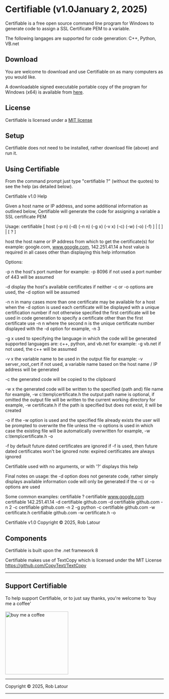 # Certifiable (v1.0January 2, 2025)

Certifiable is a free open source command line program for Windows to generate code to assign a SSL Certificate PEM to a variable.

The following langages are supported for code generation: C++, Python, VB.net

## Download 

You are welcome to download and use Certifiable on as many computers as you would like.

A downloadable signed executable portable copy of the program for Windows (x64) is available from [here](https://github.com/roblatour/setvol/releases/download/v1..0.0/certifiable.exe).

## License
Certifiable is licensed under a [MIT license](https://github.com/roblatour/certifiable/blob/main/LICENSE)

## Setup

Certifiable does not need to be installed, rather download file (above) and run it.

## Using Certifiable

From the command prompt just type "certifiable ?" (without the quotes) to see the help (as detailed below).

Certifiable v1.0 Help

Given a host name or IP address, and some additional information as outlined below,
Certifiable will generate the code for assigning a variable a SSL certificate PEM

Usage:
certifiable [ host (-p n) (-d) (-n n) (-g x) (-v x) (-c) (-w) (-o) (-f) ] | [ ] | [ ? ]

host   the host name or IP address from which to get the certificate(s)
       for example: google.com, www.google.com, 142.251.41.14
       a host value is required in all cases other than displaying this help information

Options:

 -p n  the host's port number
       for example: -p 8096
       if not used a port number of 443 will be assumed

 -d    display the host's available certificates
       if neither -c or -o options are used, the -d option will be assumed

 -n n  in many cases more than one certificate may be available for a host
       when the -d option is used each certificate will be displayed with a unique certification number
       if not otherwise specified the first certificate will be used in code generation
       to specify a certificate other than the first certificate
       use -n n where the second n is the unique certificate number displayed with the -d option
       for example, -n 3

 -g x  used to specifying the language in which the code will be generated
       supported languages are: c++, python, and vb.net
       for example: -g vb.net
       if not used, the c++ will be assumed

 -v x  the variable name to be used in the output file
       for example: -v server_root_cert
       if not used, a variable name based on the host name / IP address will be generated

 -c    the generated code will be copied to the clipboard

 -w x  the generated code will be written to the specified (path and) file name
       for example, -w c:\temp\certificate.h
       the output path name is optional, if omitted the output file will be written to the current working directory
       for example, -w certificate.h
       if the path is specified but does not exist, it will be created

 -o    if the -w option is used and the specified file already exists
       the user will be prompted to overwrite the file unless the -o options is used
       in which case the existing file will be automatically overwritten
       for example, -w c:\temp\certificate.h -o

 -f    by default future dated certificates are ignored
       if -f is used, then future dated certificates won't be ignored
       note: expired certificates are always ignored

 Certifiable used with no arguments, or with '?' displays this help

Final notes on usage:
 the -d option does not generate code, rather simply displays available information
 code will only be generated if the -c or -o options are used

Some common examples:
 certifiable ?
 certifiable www.google.com
 certifiable 142.251.41.14 -d
 certifiable github.com -d
 certifiable github.com -n 2 -c
 certifiable github.com -n 2 -g python -c
 certifiable github.com -w certificate.h
 certifiable github.com -w certificate.h -o

Certifiable v1.0
Copyright © 2025, Rob Latour

## Components

Certifiable is built upon the .net framework 8

Certifiable makes use of TextCopy which is licensed under the MIT License
https://github.com/CopyText/TextCopy

* * *
 ## Support Certifiable

 To help support Certifiable, or to just say thanks, you're welcome to 'buy me a coffee'<br><br>
[<img alt="buy me  a coffee" width="200px" src="https://cdn.buymeacoffee.com/buttons/v2/default-blue.png" />](https://www.buymeacoffee.com/roblatour)
* * *
Copyright © 2025, Rob Latour
* * *
